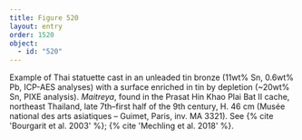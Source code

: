 ```yaml
---
title: Figure 520
layout: entry
order: 1520
object:
  - id: "520"
---
```


Example of Thai statuette cast in an unleaded tin bronze (11wt% Sn, 0.6wt% Pb, ICP-AES analyses) with a surface enriched in tin by depletion (~20wt% Sn, PIXE analysis). *Maitreya*, found in the Prasat Hin Khao Plai Bat II cache, northeast Thailand, late 7th–first half of the 9th century, H. 46 cm (Musée national des arts asiatiques – Guimet, Paris, inv. MA 3321). See {% cite 'Bourgarit et al. 2003' %}; {% cite 'Mechling et al. 2018' %}.

